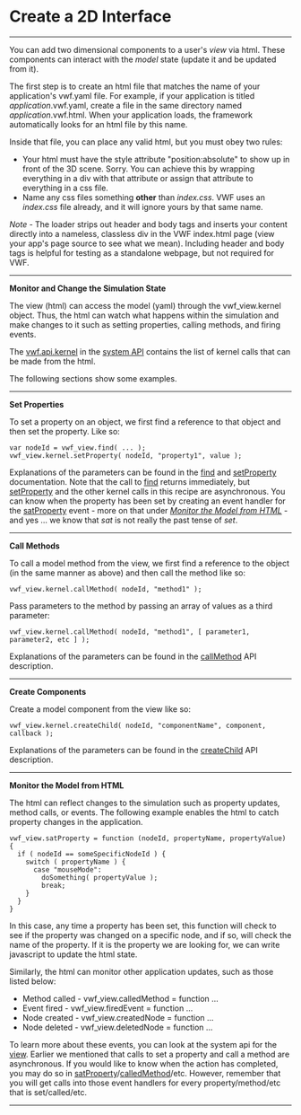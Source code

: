 # Create a 2D Interface

-------------------
You can add two dimensional components to a user's *view* via html.  These components can interact with the *model* state (update it and be updated from it).

The first step is to create an html file that matches the name of your application's vwf.yaml file.  For example, if your application is titled *application*.vwf.yaml, create a file in the same directory named *application*.vwf.html.  When your application loads, the framework automatically looks for an html file by this name.

Inside that file, you can place any valid html, but you must obey two rules:

- Your html must have the style attribute "position:absolute" to show up in front of the 3D scene.  Sorry.  You can achieve this by wrapping everything in a div with that attribute or assign that attribute to everything in a css file.
- Name any css files something **other** than *index.css*.  VWF uses an *index.css* file already, and it will ignore yours by that same name.

*Note* - The loader strips out header and body tags and inserts your content directly into a nameless, classless div in the VWF index.html page (view your app's page source to see what we mean). Including header and body tags is helpful for testing as a standalone webpage, but not required for VWF. 

-------------------

**Monitor and Change the Simulation State**

The view (html) can access the model (yaml) through the vwf_view.kernel object. Thus, the html can watch what happens within the simulation and make changes to it such as setting properties, calling methods, and firing events. 

The [vwf.api.kernel](jsdoc/symbols/vwf.api.kernel.html) in the [system API](system.html) contains the list of kernel calls that can be made from the html.

The following sections show some examples.

-------------------

**Set Properties**

To set a property on an object, we first find a reference to that object and then set the property.  Like so:

	var nodeId = vwf_view.find( ... );
	vwf_view.kernel.setProperty( nodeId, "property1", value );

Explanations of the parameters can be found in the [find](query.html) and [setProperty](jsdoc/symbols/vwf.api.kernel.html#setProperty) documentation.  Note that the call to [find](query.html) returns immediately, but [setProperty](jsdoc/symbols/vwf.api.kernel.html#setProperty) and the other kernel calls in this recipe are asynchronous.  You can know when the property has been set by creating an event handler for the [satProperty](jsdoc/symbols/vwf.api.view.html#satProperty) event - more on that under [*Monitor the Model from HTML*](#monitor) - and yes ... we know that *sat* is not really the past tense of *set*.

-------------------

**Call Methods**

To call a model method from the view, we first find a reference to the object (in the same manner as above) and then call the method like so:

	vwf_view.kernel.callMethod( nodeId, "method1" );

Pass parameters to the method by passing an array of values as a third parameter: 

	vwf_view.kernel.callMethod( nodeId, "method1", [ parameter1, parameter2, etc ] );

Explanations of the parameters can be found in the [callMethod](jsdoc/symbols/vwf.api.kernel.html#callMethod)  API description.

-------------------

**Create Components**

Create a model component from the view like so:

	vwf_view.kernel.createChild( nodeId, "componentName", component, callback );

Explanations of the parameters can be found in the [createChild](jsdoc/symbols/vwf.api.kernel.html#createChild) API description.

-------------------

<a name="monitor">**Monitor the Model from HTML**</a>

The html can reflect changes to the simulation such as property updates, method calls, or events. The following example enables the html to catch property changes in the application. 

	vwf_view.satProperty = function (nodeId, propertyName, propertyValue) {
	  if ( nodeId == someSpecificNodeId ) {
	    switch ( propertyName ) {
	      case "mouseMode":
	        doSomething( propertyValue );
	        break;
        }
      }
	}

In this case, any time a property has been set, this function will check to see if the property was changed on a specific node, and if so, will check the name of the property. If it is the property we are looking for, we can write javascript to update the html state.

Similarly, the html can monitor other application updates, such as those listed below:

* Method called - vwf_view.calledMethod = function ...
* Event fired - vwf_view.firedEvent = function ...
* Node created - vwf_view.createdNode = function ...
* Node deleted - vwf_view.deletedNode = function ...

To learn more about these events, you can look at the system api for the [view](jsdoc/symbols/vwf.api.view.html).  Earlier we mentioned that calls to set a property and call a method are asynchronous.  If you would like to know when the action has completed, you may do so in [satProperty](jsdoc/symbols/vwf.api.view.html#satProperty)/[calledMethod](jsdoc/symbols/vwf.api.view.html#calledMethod)/etc.  However, remember that you will get calls into those event handlers for every property/method/etc that is set/called/etc.

-------------------


